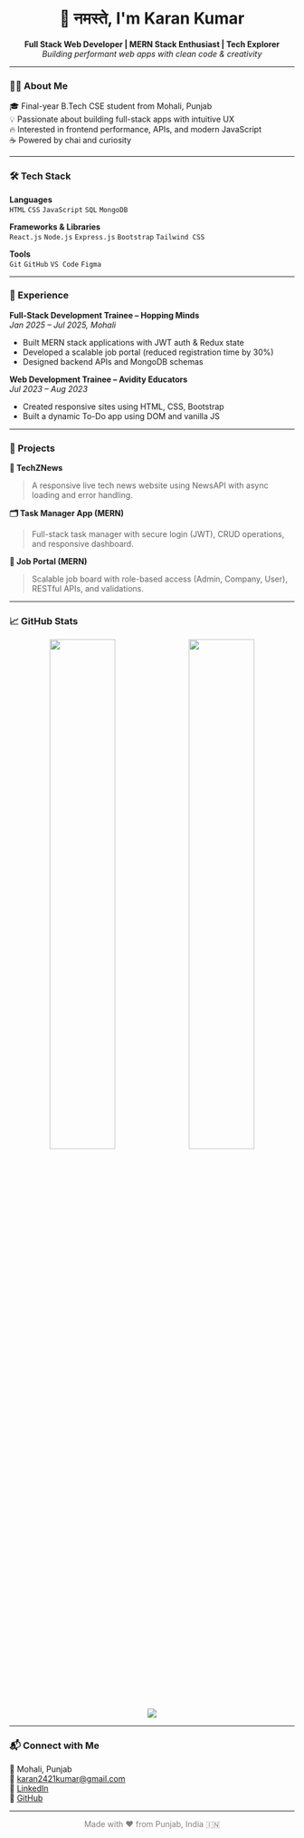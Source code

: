 <!-- Profile Header -->
<h1 align="center">👋 नमस्ते, I'm Karan Kumar</h1>
<p align="center">
  <strong>Full Stack Web Developer | MERN Stack Enthusiast | Tech Explorer</strong><br>
  <i>Building performant web apps with clean code & creativity</i>
</p>

---

<!-- About -->
### 🧑‍💻 About Me

🎓 Final-year B.Tech CSE student from Mohali, Punjab  
💡 Passionate about building full-stack apps with intuitive UX  
🔥 Interested in frontend performance, APIs, and modern JavaScript  
☕ Powered by chai and curiosity

---

<!-- Skills -->
### 🛠️ Tech Stack

**Languages**  
`HTML` `CSS` `JavaScript` `SQL` `MongoDB`

**Frameworks & Libraries**  
`React.js` `Node.js` `Express.js` `Bootstrap` `Tailwind CSS`

**Tools**  
`Git` `GitHub` `VS Code` `Figma`

---

<!-- Experience -->
### 💼 Experience

**Full-Stack Development Trainee – Hopping Minds**  
*Jan 2025 – Jul 2025, Mohali*  
- Built MERN stack applications with JWT auth & Redux state
- Developed a scalable job portal (reduced registration time by 30%)
- Designed backend APIs and MongoDB schemas

**Web Development Trainee – Avidity Educators**  
*Jul 2023 – Aug 2023*  
- Created responsive sites using HTML, CSS, Bootstrap
- Built a dynamic To-Do app using DOM and vanilla JS

---

<!-- Projects -->
### 🚀 Projects

**📰 TechZNews**  
> A responsive live tech news website using NewsAPI with async loading and error handling.

**🗂️ Task Manager App (MERN)**  
> Full-stack task manager with secure login (JWT), CRUD operations, and responsive dashboard.

**💼 Job Portal (MERN)**  
> Scalable job board with role-based access (Admin, Company, User), RESTful APIs, and validations.

---

<!-- GitHub Stats -->
### 📈 GitHub Stats

<p align="center">
  <img src="https://github-readme-stats.vercel.app/api?username=karan7638&show_icons=true&theme=radical" width="48%"/>
  <img src="https://github-readme-stats.vercel.app/api/top-langs/?username=karan7638&layout=compact&theme=radical" width="48%"/>
</p>

<p align="center">
  <img src="https://github-readme-activity-graph.cyclic.app/graph?username=karan7638&theme=react-dark&hide_border=true" />
</p>

---

<!-- Contact -->
### 📬 Connect with Me

📍 Mohali, Punjab  
📧 [karan2421kumar@gmail.com](mailto:karan2421kumar@gmail.com)  
🔗 [LinkedIn](https://linkedin.com/in/karan-kumar-99080b24b)  
🐙 [GitHub](https://github.com/karan7638)

---

<!-- Footer -->
<p align="center" style="color:gray">
Made with ❤️ from Punjab, India 🇮🇳
</p>
